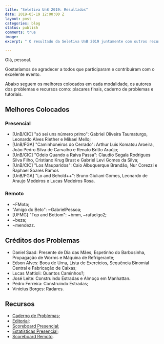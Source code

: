 ```yaml
---
title: "Seletiva UnB 2019: Resultados"
date: 2019-05-19 12:00:00 Z
layout: post
categories: blog
status: publish
comments: true
image:
excerpt: " O resultado da Seletiva UnB 2019 juntamente com outros recursos estão disponíveis."

---
```

Olá, pessoal.

Gostaríamos de agradecer a todos que participaram e contribuíram com o excelente evento.

Abaixo seguem os melhores colocados em cada modalidade, os autores dos problemas e recursos como: placares finais, caderno de problemas e tutoriais.

## Melhores Colocados

### Presencial

- [UnB/CIC] "só sei uns número primo": Gabriel Oliveira Taumaturgo, Leonardo Alves Riether e Mikael Mello;
- [UnB/FGA] "Caminhoneiros do Cerrado": Arthur Luis Komatsu Aroeira, João Pedro Silva de Carvalho e Renato Britto Araújo; 
- [UnB/CIC] "Odeio Quando a Raiva Passa":  Claudio Segala Rodrigues Silva Filho, Cristiano Krug Brust e Gabriel Levi Gomes da Silva;
- [UnB/CIC] "Los Mauparidos": Caio Albuquerque Brandão, Nur Corezzi  e Raphael Soares Ramos
- [UnB/FGA] "Lo and Behold++": Bruno Giuliani Gomes, Leonardo de Araujo Medeiros e Lucas Medeiros Rosa.

### Remoto

- ~FMota;
- "Amigo do Beto": ~GabrielPessoa;
- [UFMG] "Top and Bottom":  ~bmm, ~rafaelgo2;
- ~beza;
- ~mendezz.

## Créditos dos Problemas

- Daniel Saad: Presente de Dia das Mães, Espetinho do Barbosinha, Propagação de Worms e Máquina de Refrigerante;
- Edson Alves: Boca de Urna, Lista de Exercícios,  Sequência Binomial Central e Fabricação de Caixas;
- Lucas Mattioli: Quantos Caminhos?; 
- José Leite: Construindo Estradas e Almoço em Manhattan.
- Pedro Ferreira: Construindo Estradas;
- Vinicius Borges: Radares.


## Recursos 

- [Caderno de Problemas]({{site.url}}/assets/seletiva-unb-2019/Maratona.pdf);
- [Editorial]({{site.url}}/assets/seletiva-unb-2019/Tutoriais.pdf);
- [Scoreboard Presencial]({{site.url}}/assets/seletiva-unb-2019/scoreboard.pdf); 
- [Estatísticas Presencial]({{site.url}}/assets/seletiva-unb-2019/statistics.pdf); 
- [Scoreboard Remoto]({{site.url}}/assets/seletiva-unb-2019/scoreboard-cf.pdf).